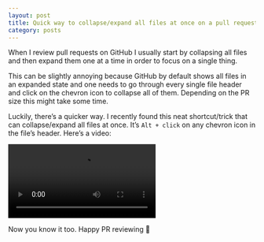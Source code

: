 ```yaml
---
layout: post
title: Quick way to collapse/expand all files at once on a pull request on GitHub
category: posts
---
```


When I review pull requests on GitHub I usually start by collapsing all files and then expand them one at a time in order to focus on a single thing.

This can be slightly annoying because GitHub by default shows all files in an expanded state and one needs to go through every single file header and click on the chevron icon to collapse all of them. Depending on the PR size this might take some time.

Luckily, there’s a quicker way. I recently found this neat shortcut/trick that can collapse/expand all files at once. It’s `Alt + click` on any chevron icon in the file’s header. Here’s a video:

<video controls>
  <source src="/assets/img/2021/11/08/collapse-expand-files-on-pull-request-github.mp4" type="video/mp4">
</video>

Now you know it too. Happy PR reviewing 🎉
